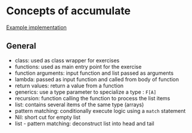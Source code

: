 # Concepts of accumulate

[Example implementation](https://github.com/exercism/scala/blob/master/exercises/accumulate/example.scala)

## General

- class: used as class wrapper for exercises
- functions: used as main entry point for the exercise
- function arguments: input function and list passed as arguments
- lambda: passed as input function and called from body of function
- return values: return a value from a function
- generics: use a type parameter to specialize a type : `F[A]`
- recursion: function calling the function to process the list items
- list: contains several items of the same type (arrays)
- pattern matching: conditionally execute logic using a `match` statement
- Nil: short cut for empty list
- list - pattern matching: deconstruct list into head and tail
